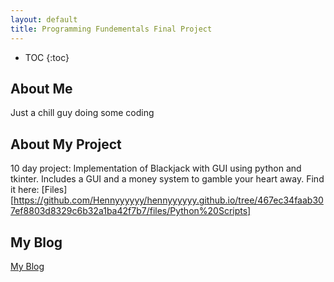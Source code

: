 ```yaml
---
layout: default
title: Programming Fundementals Final Project 
---
```


* TOC
{:toc}

## About Me

Just a chill guy doing some coding 

## About My Project

10 day project: Implementation of Blackjack with GUI using python and tkinter. Includes a GUI and a money system to gamble your heart away.
Find it here: [Files][https://github.com/Hennyyyyyy/hennyyyyyy.github.io/tree/467ec34faab307ef8803d8329c6b32a1ba42f7b7/files/Python%20Scripts]


## My Blog

[My Blog](blog.html)
